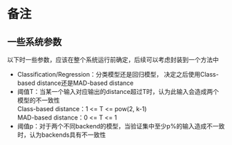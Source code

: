 # 备注

## 一些系统参数

以下时一些参数，应该在整个系统运行前确定，后续可以考虑封装到一个方法中
- Classification/Regression：分类模型还是回归模型，
    决定之后使用Class-based distance还是MAD-based distance
- 阈值T：当某一个输入对应输出的distance超过T时，认为此输入会造成两个模型的不一致性  
    Class-based distance：1 <= T <= pow(2, k-1)  
    MAD-based distance：0 <= T <= 1
- 阈值p：对于两个不同backend的模型，当验证集中至少p%的输入造成不一致时，认为backends具有不一致性